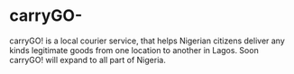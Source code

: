# carryGO-
carryGO! is a local courier service, that helps Nigerian citizens deliver any kinds legitimate goods from one location to another in Lagos. Soon carryGO! will expand to all part of Nigeria. 
